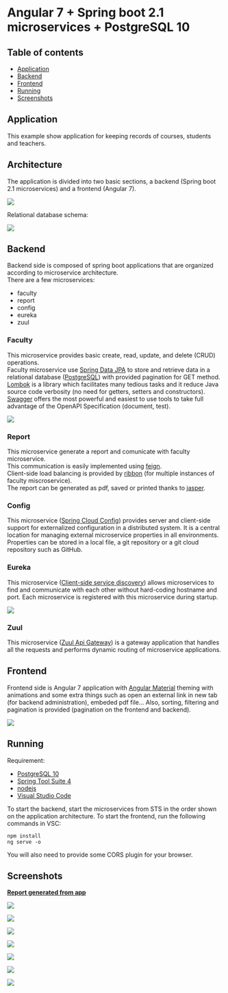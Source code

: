 # Angular 7 + Spring boot 2.1 microservices + PostgreSQL 10

## Table of contents
* [Application](#application)
* [Backend](#backend)
* [Frontend](#frontend)
* [Running](#running)
* [Screenshots](#screenshots)

## Application

This example show application for keeping records of courses, students and teachers.  


## Architecture
The application is divided into two basic sections, a backend (Spring boot 2.1 microservices) and a frontend (Angular 7). 

![](frontend/src/assets/background.png?raw=true)  

Relational database schema:  

![](frontend/src/assets/schema.jpg?raw=true?style=centerme)

## Backend

Backend side is composed of spring boot applications that are organized according to microservice architecture.  
There are a few microservices:

* faculty
* report
* config
* eureka
* zuul

### Faculty  
This microservice provides basic create, read, update, and delete (CRUD) operations.  
Faculty microservice use [Spring Data JPA](https://spring.io/projects/spring-data-jpa#overview) to store and retrieve data in a 
relational database ([PostgreSQL](https://www.postgresql.org/)) with provided pagination for GET method.  
[Lombok](https://www.baeldung.com/intro-to-project-lombok) is a library which facilitates many tedious tasks and it reduce 
Java source code verbosity (no need for getters, setters and constructors).  
[Swagger](https://swagger.io/) offers the most powerful and easiest to use tools to take full advantage of the OpenAPI Specification 
(document, test).  

![](frontend/src/assets/6.PNG?raw=true)

### Report  
This microservice generate a report and comunicate with faculty microservice.  
This communication is easily implemented using [feign](https://cloud.spring.io/spring-cloud-openfeign/spring-cloud-openfeign.html).  
Client-side load balancing is provided by [ribbon](https://www.baeldung.com/spring-cloud-rest-client-with-netflix-ribbon) 
(for multiple instances of faculty miscroservice).  
The report can be generated as pdf, saved or printed thanks to [jasper](https://community.jaspersoft.com/).

### Config  
This microservice ([Spring Cloud Config](https://spring.io/projects/spring-cloud-config#overview)) provides server and client-side support for externalized configuration in a distributed system.
It is a central location for managing external microservice properties in all environments. 
Properties can be stored in a local file, a git repository or a git cloud repository such as GitHub. 

### Eureka  
This microservice ([Client-side service discovery](https://www.baeldung.com/spring-cloud-netflix-eureka)) allows microservices to find and communicate with each other without hard-coding hostname and port.
Each microservice is registered with this microservice during startup.  

![](frontend/src/assets/7.PNG?raw=true)

### Zuul  
This microservice ([Zuul Api Gateway](https://spring.io/guides/gs/routing-and-filtering/)) is a gateway application that handles all the requests and performs dynamic routing of microservice applications.


## Frontend

Frontend side is Angular 7 application with [Angular Material](https://material.angular.io/) theming with animations and some extra things such as open an external link in new tab (for backend administration), embeded pdf file... Also, sorting, filtering and pagination is provided (pagination on the frontend and backend).  

![](frontend/src/assets/1.PNG?raw=true)

## Running

Requirement:

* [PostgreSQL 10](https://www.postgresql.org/download/) 
* [Spring Tool Suite 4](https://spring.io/tools) 
* [nodejs](https://nodejs.org/en/download/) 
* [Visual Studio Code](https://code.visualstudio.com/download)  

To start the backend, start the microservices from STS in the order shown on the application architecture.
To start the frontend, run the following commands in VSC:

```shell
npm install
ng serve -o
```
You will also need to provide some CORS plugin for your browser.  

## Screenshots

**[Report generated from app](frontend/src/assets/report.pdf)**   

![](frontend/src/assets/1.PNG?raw=true) 

![](frontend/src/assets/2.PNG?raw=true) 

![](frontend/src/assets/3.PNG?raw=true) 

![](frontend/src/assets/4.PNG?raw=true) 

![](frontend/src/assets/5.PNG?raw=true) 

![](frontend/src/assets/6.PNG?raw=true) 

![](frontend/src/assets/7.PNG?raw=true)  
